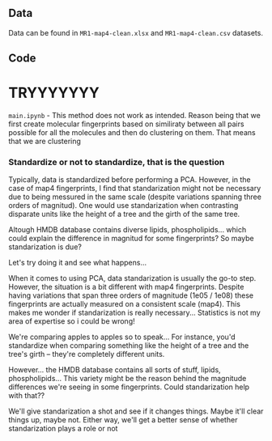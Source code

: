 ## Data 

Data can be found in `MR1-map4-clean.xlsx` and `MR1-map4-clean.csv` datasets.



## Code


# TRYYYYYYY
`main.ipynb` - This method does not work as intended. Reason being that we first create molecular fingerprints based on similiraty between all pairs possible for all the molecules and then do clustering on them. That means that we are clustering 

### Standardize or not to standardize, that is the question

Typically, data is standardized before performing a PCA. 
However, in the case of map4 fingerprints, I find that standarization might not be necessary due to being messured in the same scale (despite variations spanning three orders of magnitud). 
One would use standarization when contrasting disparate units like the height of a tree and the girth of the same tree. 

Altough HMDB database contains diverse lipids, phospholipids... which could explain the difference in magnitud for some fingerprints? So maybe standarization is due?

Let's try doing it and see what happens...

When it comes to using PCA, data standarization is usually the go-to step. However, the situation is a bit different with map4 fingerprints. Despite having variations that span three orders of magnitude (1e05 / 1e08) these fingerprints are actually measured on a consistent scale (map4). This makes me wonder if standarization is really necessary...
Statistics is not my area of expertise so i could be wrong!

We're comparing apples to apples so to speak... For instance, you'd standardize when comparing something like the height of a tree and the tree's girth – they're completely different units.

However... the HMDB database contains all sorts of stuff, lipids, phospholipids... This variety might be the reason behind the magnitude differences we're seeing in some fingerprints. Could standarization help with that??

We'll give standarization a shot and see if it changes things. Maybe it'll clear things up, maybe not. Either way, we'll get a better sense of whether standarization plays a role or not
